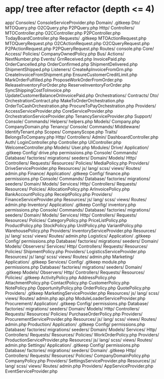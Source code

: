 # app/ tree after refactor (depth <= 4)

app/
  Consoles/
    ConsoleServiceProvider.php
    Domain/
      .gitkeep
      Dto/
        MTOQuery.php
        O2CQuery.php
        P2PQuery.php
    Http/
      Controllers/
        MTOController.php
        O2CController.php
        P2PController.php
        TodayBoardController.php
      Requests/
        .gitkeep
        MTOActionRequest.php
        MTOQueryRequest.php
        O2CActionRequest.php
        O2CQueryRequest.php
        P2PActionRequest.php
        P2PQueryRequest.php
    Routes/
      console.php
  Core/
    Access/
      Policies/
        CompanyOwnedPolicy.php
    Bus/
      Actions/
        NextNumber.php
      Events/
        GrnReceived.php
        InvoicePaid.php
        OrderCancelled.php
        OrderConfirmed.php
        ShipmentDelivered.php
        ShipmentShipped.php
      Listeners/
        CreateApInvoiceFromGrn.php
        CreateInvoiceFromShipment.php
        EnsureCustomerCreditLimit.php
        MarkOrderFulfilled.php
        ProposeWorkOrderFromOrder.php
        ReleaseInventoryForOrder.php
        ReserveInventoryForOrder.php
        SyncShippingCostToInvoice.php
        UpdateCustomerBalanceOnInvoicePaid.php
    Orchestrations/
      Contracts/
        Dto/
        OrchestrationContract.php
      MakeToOrderOrchestration.php
      OrderToCashOrchestration.php
      ProcureToPayOrchestration.php
    Providers/
      AccessServiceProvider.php
      CoreServiceProvider.php
      OrchestrationServiceProvider.php
      TenancyServiceProvider.php
    Support/
      Console/
        Commands/
      Helpers/
        helpers.php
      Models/
        Company.php
        CompanyDomain.php
    Tenancy/
      Console/
        Commands/
      Middleware/
        IdentifyTenant.php
      Scopes/
        CompanyScope.php
      Traits/
        BelongsToCompany.php
  Http/
    Controllers/
      Admin/
        DashboardController.php
      Auth/
        LoginController.php
      Controller.php
      UIController.php
      WelcomeController.php
  Models/
    User.php
  Modules/
    Drive/
      Application/
        .gitkeep
      Config/
        drive.php
        permissions.php
      Console/
        Commands/
      Database/
        factories/
        migrations/
        seeders/
      Domain/
        Models/
      Http/
        Controllers/
        Requests/
        Resources/
      Policies/
        MediaPolicy.php
      Providers/
        DriveServiceProvider.php
      Resources/
        js/
        lang/
        scss/
        views/
      Routes/
        admin.php
    Finance/
      Application/
        .gitkeep
      Config/
        finance.php
        permissions.php
      Console/
        Commands/
      Database/
        factories/
        migrations/
        seeders/
      Domain/
        Models/
        Services/
      Http/
        Controllers/
        Requests/
        Resources/
      Policies/
        AllocationPolicy.php
        ArInvoicePolicy.php
        BankAccountPolicy.php
        ReceiptPolicy.php
      Providers/
        FinanceServiceProvider.php
      Resources/
        js/
        lang/
        scss/
        views/
      Routes/
        admin.php
    Inventory/
      Application/
        .gitkeep
      Config/
        inventory.php
        permissions.php
      Console/
        Commands/
      Database/
        factories/
        migrations/
        seeders/
      Domain/
        Models/
        Services/
      Http/
        Controllers/
        Requests/
        Resources/
      Policies/
        CategoryPolicy.php
        PriceListPolicy.php
        ProductPolicy.php
        StockPolicy.php
        UnitPolicy.php
        VariantPolicy.php
        WarehousePolicy.php
      Providers/
        InventoryServiceProvider.php
      Resources/
        js/
        lang/
        scss/
        views/
      Routes/
        admin.php
    Logistics/
      Application/
        .gitkeep
      Config/
        permissions.php
      Database/
        factories/
        migrations/
        seeders/
      Domain/
        Models/
        Observers/
        Services/
      Http/
        Controllers/
        Requests/
        Resources/
      Policies/
        ShipmentPolicy.php
      Providers/
        LogisticsServiceProvider.php
      Resources/
        js/
        lang/
        scss/
        views/
      Routes/
        admin.php
    Marketing/
      Application/
        .gitkeep
        Services/
      Config/
        .gitkeep
        module.php
        permissions.php
      Database/
        factories/
        migrations/
        seeders/
      Domain/
        .gitkeep
        Models/
        Observers/
      Http/
        Controllers/
        Requests/
        Resources/
      Policies/
        .gitkeep
        ActivityPolicy.php
        AddressPolicy.php
        AttachmentPolicy.php
        ContactPolicy.php
        CustomerPolicy.php
        NotePolicy.php
        OpportunityPolicy.php
        OrderPolicy.php
        QuotePolicy.php
      Providers/
        .gitkeep
        MarketingServiceProvider.php
      Resources/
        js/
        lang/
        scss/
        views/
      Routes/
        admin.php
        api.php
    ModuleLoaderServiceProvider.php
    Procurement/
      Application/
        .gitkeep
      Config/
        permissions.php
      Database/
        factories/
        migrations/
        seeders/
      Domain/
        Models/
      Http/
        Controllers/
        Requests/
        Resources/
      Policies/
        PurchaseOrderPolicy.php
      Providers/
        ProcurementServiceProvider.php
      Resources/
        js/
        lang/
        scss/
        views/
      Routes/
        admin.php
    Production/
      Application/
        .gitkeep
      Config/
        permissions.php
      Database/
        factories/
        migrations/
        seeders/
      Domain/
        Models/
        Services/
      Http/
        Controllers/
        Requests/
        Resources/
      Policies/
        WorkOrderPolicy.php
      Providers/
        ProductionServiceProvider.php
      Resources/
        js/
        lang/
        scss/
        views/
      Routes/
        admin.php
    Settings/
      Application/
        .gitkeep
      Config/
        permissions.php
      Database/
        factories/
        migrations/
        seeders/
      Domain/
        .gitkeep
      Http/
        Controllers/
        Requests/
        Resources/
      Policies/
        CompanyDomainPolicy.php
        CompanyPolicy.php
      Providers/
        SettingsServiceProvider.php
      Resources/
        js/
        lang/
        scss/
        views/
      Routes/
        admin.php
  Providers/
    AppServiceProvider.php
    EventServiceProvider.php
